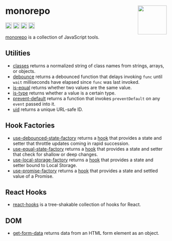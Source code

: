 # monorepo [<img src="https://avatars.githubusercontent.com/u/52989093" alt="" width="90" height="90" align="right">][monorepo]

[<img alt="build status" src="https://img.shields.io/travis/jsxtools/monorepo/master.svg" height="20">](https://travis-ci.org/jsxtools/monorepo)
[<img alt="code coverage" src="https://img.shields.io/codecov/c/github/jsxtools/monorepo" height="20">](https://codecov.io/gh/jsxtools/monorepo)
[<img alt="issue tracker" src="https://img.shields.io/github/issues/jsxtools/monorepo.svg" height="20">](https://github.com/jsxtools/monorepo/issues)
[<img alt="pull requests" src="https://img.shields.io/github/issues-pr/jsxtools/monorepo.svg" height="20">](https://github.com/jsxtools/monorepo/pulls)

[monorepo] is a collection of JavaScript tools.

## Utilities

- [classes](packages/utils/classes) returns a normalized string of class names from strings, arrays, or objects.
- [debounce](packages/utils/debounce) returns a debounced function that delays invoking `func` until `wait` milliseconds have elapsed since `func` was last invoked.
- [is-equal](packages/utils/is-equal) returns whether two values are the same value.
- [is-type](packages/utils/is-type) returns whether a value is a certain type.
- [prevent-default](packages/utils/prevent-default) returns a function that invokes `preventDefault` on any `event` passed into it.
- [uid](packages/utils/uid) returns a unique URL-safe ID.

## Hook Factories

- [use-debounced-state-factory](packages/hooks/use-debounced-state-factory) returns a [hook] that provides a state and setter that throttle updates coming in rapid succession.
- [use-equal-state-factory](packages/hooks/use-equal-state-factory) returns a [hook] that provides a state and setter that check for shallow or deep changes.
- [use-local-storage-factory](packages/hooks/use-local-storage-factory) returns a [hook] that provides a state and setter bound to Local Storage.
- [use-promise-factory](packages/hooks/use-promise-factory) returns a [hook] that provides a state and settled value of a Promise.

## React Hooks

- [react-hooks](packages/react/react-hooks) is a tree-shakable collection of hooks for React.

## DOM

- [get-form-data](packages/dom/get-form-data) returns data from an HTML form element as an object.

[monorepo]: https://github.com/jsxtools/monorepo
[hook]: https://reactjs.org/docs/hooks-reference.html
[local storage]: https://developer.mozilla.org/en-US/docs/Web/API/Window/localStorage
[useState]: https://reactjs.org/docs/hooks-reference.html#usestate
